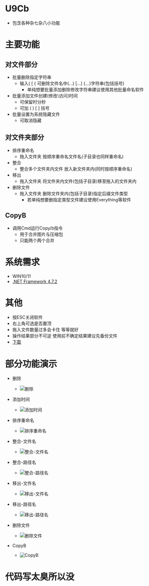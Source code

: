 # U9Cb
* 包含各种杂七杂八小功能
# 主要功能
## 对文件部分
  * 批量删除指定字符串
    * 输入( [ { 可删除文件名中(...) [...] {...}字符串(包括括号)
      * 单纯想要批量添加删除修改字符串建议使用其他批量命名软件 
  * 批量添加文件创建(修改\访问)时间
    * 可保留时分秒
    * 可加 ( ) [ ] 括号
  * 批量设置为系统隐藏文件
    * 可取消隐藏
## 对文件夹部分
  * 排序重命名
    * 拖入文件夹 按顺序重命名文件名(子目录也同样重命名)
  * 整合
    * 整合多个文件夹内文件 放入新文件夹内(同时按顺序重命名)
  * 移出
    * 拖入文件夹 将文件夹内文件(包括子目录)移至拖入的文件夹内
  * 删除文件
    * 拖入文件夹 删除文件夹内(包括子目录)指定后缀文件类型
      * 若单纯想要删指定类型文件建议使用Everything等软件
## CopyB
  * 调用Cmd运行Copy/b指令
    * 用于合并图片与压缩包
    * 只能两个两个合并

# 系统需求
* WIN10/11
* [.NET Framework 4.7.2](https://dotnet.microsoft.com/en-us/download/dotnet-framework/net472)

# 其他
* 按ESC关闭软件
* 右上角可选是否置顶
* 拖入文件数量过多会卡住 等等就好
* 操作结果部分不可逆 使用前不确定结果建议先备份文件
* [下载](https://github.com/UU9i/U9Cb/releases)
 

# 部分功能演示
* 删除
  * ![删除](https://github.com/UU9i/U9Cb/blob/main/images/%E5%AF%B9%E6%96%87%E4%BB%B6-%E5%88%A0%E9%99%A4.gif)

* 添加时间
  * ![添加时间](https://github.com/UU9i/U9Cb/blob/main/images/%E5%AF%B9%E6%96%87%E4%BB%B6-%E6%B7%BB%E5%8A%A0%E6%97%B6%E9%97%B4.gif)

* 排序重命名
  * ![排序重命名](https://github.com/UU9i/U9Cb/blob/main/images/%E5%AF%B9%E6%96%87%E4%BB%B6%E5%A4%B9-%E6%8E%92%E5%BA%8F%E9%87%8D%E5%91%BD%E5%90%8D.gif)

* 整合-文件名
  * ![整合-文件名](https://github.com/UU9i/U9Cb/blob/main/images/%E5%AF%B9%E6%96%87%E4%BB%B6%E5%A4%B9-%E6%95%B4%E5%90%88.gif)

* 整合-路径名
  * ![整合-路径名](https://github.com/UU9i/U9Cb/blob/main/images/%E5%AF%B9%E6%96%87%E4%BB%B6%E5%A4%B9-%E6%95%B4%E5%90%882.gif)

* 移出-文件名
  * ![移出-文件名](https://github.com/UU9i/U9Cb/blob/main/images/%E5%AF%B9%E6%96%87%E4%BB%B6%E5%A4%B9-%E6%96%87%E4%BB%B6%E5%90%8D%E7%A7%BB%E5%87%BA.gif)

* 移出-路径名
  * ![移出-路径名](https://github.com/UU9i/U9Cb/blob/main/images/%E5%AF%B9%E6%96%87%E4%BB%B6%E5%A4%B9-%E8%B7%AF%E5%BE%84%E5%90%8D%E7%A7%BB%E5%87%BA.gif)

* 删除文件
  * ![删除文件](https://github.com/UU9i/U9Cb/blob/main/images/%E5%AF%B9%E6%96%87%E4%BB%B6%E5%A4%B9-%E5%88%A0%E9%99%A4%E6%96%87%E4%BB%B6.gif)

* CopyB
  * ![CopyB](https://github.com/UU9i/U9Cb/blob/main/images/CopyB.gif)

# 代码写太臭所以没 

 
